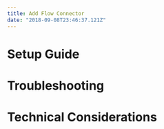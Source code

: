 ```yaml
---
title: Add Flow Connector
date: "2018-09-08T23:46:37.121Z"
---
```


# Setup Guide

# Troubleshooting

# Technical Considerations
